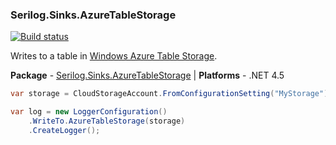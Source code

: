 ### Serilog.Sinks.AzureTableStorage

[![Build status](https://ci.appveyor.com/api/projects/status/bb9v4y9dguyn7w9a/branch/master?svg=true)](https://ci.appveyor.com/project/serilog/serilog-sinks-azuretablestorage/branch/master)

Writes to a table in [Windows Azure Table Storage](https://azure.microsoft.com/en-us/documentation/articles/storage-dotnet-how-to-use-tables/).

**Package** - [Serilog.Sinks.AzureTableStorage](http://nuget.org/packages/serilog.sinks.azuretablestorage) | **Platforms** - .NET 4.5

```csharp
var storage = CloudStorageAccount.FromConfigurationSetting("MyStorage");

var log = new LoggerConfiguration()
    .WriteTo.AzureTableStorage(storage)
    .CreateLogger();
```
